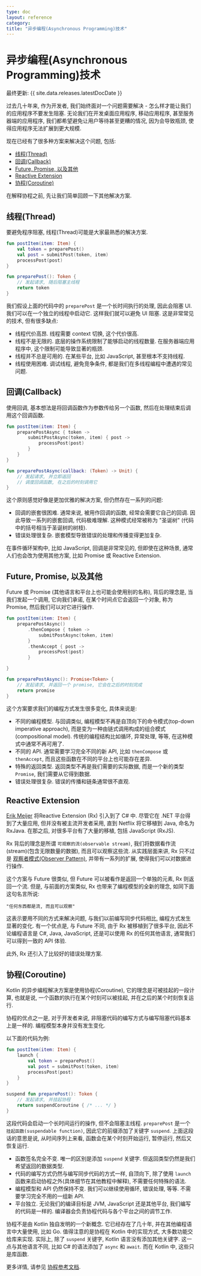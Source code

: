 ```yaml
---
type: doc
layout: reference
category:
title: "异步编程(Asynchronous Programming)技术"
---
```


# 异步编程(Asynchronous Programming)技术

最终更新: {{ site.data.releases.latestDocDate }}

过去几十年来, 作为开发者, 我们始终面对一个问题需要解决 - 怎么样才能让我们的应用程序不要发生阻塞.
无论我们在开发桌面应用程序, 移动应用程序, 甚至服务器端的应用程序,
我们都希望避免让用户等待甚至更糟的情况, 因为会导致瓶颈, 使得应用程序无法扩展到更大规模.

现在已经有了很多种方案来解决这个问题, 包括:

* [线程(Thread)](#threading)
* [回调(Callback)](#callbacks)
* [Future, Promise, 以及其他](#futures-promises-and-others)
* [Reactive Extension](#reactive-extensions)
* [协程(Coroutine)](#coroutines)

在解释协程之前, 先让我们简单回顾一下其他解决方案.

## 线程(Thread)

要避免程序阻塞, 线程(Thread)可能是大家最熟悉的解决方案.

```kotlin
fun postItem(item: Item) {
    val token = preparePost()
    val post = submitPost(token, item)
    processPost(post)
}

fun preparePost(): Token {
    // 发起请求, 随后阻塞主线程
    return token
}
```

我们假设上面的代码中的 `preparePost` 是一个长时间执行的处理, 因此会阻塞 UI.
我们可以在一个独立的线程中启动它. 这样我们就可以避免 UI 阻塞.
这是非常常见的技术, 但有很多缺点:

* 线程代价高昂. 线程需要 context 切换, 这个代价很高.
* 线程不是无限的. 底层的操作系统限制了能够启动的线程数量.
  在服务器端应用程序中, 这个限制可能导致显著的瓶颈.
* 线程并不总是可用的. 在某些平台, 比如 JavaScript, 甚至根本不支持线程.
* 线程使用困难. 调试线程, 避免竞争条件, 都是我们在多线程编程中遭遇的常见问题.

## 回调(Callback)

使用回调, 基本想法是将回调函数作为参数传给另一个函数, 然后在处理结束后调用这个回调函数.

```kotlin
fun postItem(item: Item) {
    preparePostAsync { token ->
        submitPostAsync(token, item) { post ->
            processPost(post)
        }
    }
}

fun preparePostAsync(callback: (Token) -> Unit) {
    // 发起请求, 并立即返回
    // 调度回调函数, 在之后的时刻调用它
}
```

这个原则感觉好像是更加优雅的解决方案, 但仍然存在一系列的问题:

* 回调的嵌套很困难. 通常来说, 被用作回调的函数, 经常会需要它自己的回调.
  因此导致一系列的嵌套回调, 代码极难理解. 这种模式经常被称为 "圣诞树" (代码中的括号相当于圣诞树的树枝).
* 错误处理很复杂. 嵌套模型导致错误的处理和传播变得更加复杂.

在事件循环架构中, 比如 JavaScript, 回调是非常常见的,
但即使在这种场景, 通常人们也会改为使用其他方案, 比如 Promise 或 Reactive Extension.

## Future, Promise, 以及其他

Future 或 Promise (其他语言和平台上也可能会使用别的名称),
背后的理念是, 当我们发起一个调用, 它向我们承诺, 在某个时间点它会返回一个对象,
称为 Promise, 然后我们可以对它进行操作.

```kotlin
fun postItem(item: Item) {
    preparePostAsync()
        .thenCompose { token ->
            submitPostAsync(token, item)
        }
        .thenAccept { post ->
            processPost(post)
        }

}

fun preparePostAsync(): Promise<Token> {
    // 发起请求, 并返回一个 promise, 它会在之后的时刻完成
    return promise
}
```

这个方案要求我们的编程方式发生很多变化, 具体来说是:

* 不同的编程模型. 与回调类似, 编程模型不再是自顶向下的命令模式(top-down imperative approach),
  而是变为一种由链式调用构成的组合模式(compositional model).
  传统的编程结构比如循环, 异常处理, 等等, 在这种模式中通常不再可用了.
* 不同的 API. 通常需要学习完全不同的新 API, 比如 `thenCompose` 或 `thenAccept`,
  而且这些函数在不同的平台上也可能存在差异.
* 特殊的返回类型. 返回类型不再是我们需要的实际数据, 而是一个新的类型 `Promise`, 我们需要从它得到数据.
* 错误处理很复杂. 错误的传播和链条通常很不直观.

## Reactive Extension

[Erik Meijer](https://en.wikipedia.org/wiki/Erik_Meijer_(computer_scientist))
将Reactive Extension (Rx) 引入到了 C# 中.
尽管它在 .NET 平台得到了大量应用, 但并没有被主流开发者采用, 直到 Netflix 将它移植到 Java, 命名为 RxJava.
在那之后, 对很多平台有了大量的移植, 包括 JavaScript (RxJS).

Rx 背后的理念是所谓 `可观察的流(observable stream)`,
我们将数据看作流(stream)(包含无限数量的数据), 而且可以观察这些流.
从实践层面来讲, Rx 只不过是 [观察者模式(Observer Pattern)](https://en.wikipedia.org/wiki/Observer_pattern),
并带有一系列的扩展, 使得我们可以对数据进行操作.

这个方案与 Future 很类似, 但 Future 可以被看作是返回一个单独的元素, Rx 则返回一个流.
但是, 与前面的方案类似, Rx 也带来了编程模型的全新的理念, 如同下面这句名言所说:

    "任何东西都是流, 而且可以观察"

这表示要用不同的方式来解决问题, 与我们以前编写同步代码相比, 编程方式发生显著的变化.
有一个优点是, 与 Future 不同, 由于 Rx 被移植到了很多平台,
因此不论编程语言是 C#, Java, JavaScript, 还是可以使用 Rx 的任何其他语言,
通常我们可以得到一致的 API 体验.

此外, Rx 还引入了比较好的错误处理方案.

## 协程(Coroutine)

Kotlin 的异步编程解决方案是使用协程(Coroutine),
它的理念是可被挂起的一段计算, 也就是说, 一个函数的执行在某个时刻可以被挂起, 并在之后的某个时刻恢复运行.

协程的优点之一是, 对于开发者来说, 非阻塞代码的编写方式与编写阻塞代码基本上是一样的.
编程模型本身并没有发生变化.

以下面的代码为例:

```kotlin
fun postItem(item: Item) {
    launch {
        val token = preparePost()
        val post = submitPost(token, item)
        processPost(post)
    }
}

suspend fun preparePost(): Token {
    // 发起请求, 并挂起协程
    return suspendCoroutine { /* ... */ }
}
```

这段代码会启动一个长时间运行的操作, 但不会阻塞主线程.
`preparePost` 是一个 `挂起函数(suspendable function)`, 因此它的前缀添加了关键字 `suspend`.
上面这段话的意思是说, 从时间序列上来看, 函数会在某个时刻开始运行, 暂停运行, 然后又恢复运行.

* 函数签名完全不变. 唯一的区别是添加 `suspend` 关键字.
  但返回类型仍然是我们希望返回的数据类型.
* 代码的编写方式仍然与编写同步代码的方式一样, 自顶向下,
  除了使用 `launch` 函数来启动协程之外(具体细节在其他教程中解释), 不需要任何特殊的语法.
* 编程模型和 API 仍然保持不变. 我们可以继续使用循环, 错误处理, 等等.
  不需要学习完全不用的一组新 API.
* 平台独立. 无论我们的编译目标是 JVM, JavaScript 还是其他平台, 我们编写的代码是一样的.
  编译器会负责协程代码与各个平台之间的调节工作.

协程不是由 Kotlin 独自发明的一个新概念. 它已经存在了几十年, 并在其他编程语言中大量使用, 比如 Go.
值得注意的是协程在 Kotlin 中的实现方式, 大多数功能交给库来实现.
实际上, 除了 `suspend` 关键字, Kotlin 语言没有添加其他关键字.
这一点与其他语言不同, 比如 C# 的语法添加了 `async` 和 `await`.
而在 Kotlin 中, 这些只是库函数.

更多详情, 请参见 [协程参考文档](coroutines-overview.html).
